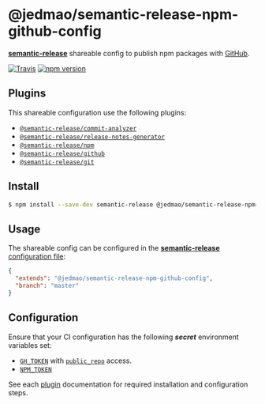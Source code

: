 # @jedmao/semantic-release-npm-github-config

[**semantic-release**](https://github.com/semantic-release/semantic-release) shareable config to publish npm packages with [GitHub](https://github.com).

[![Travis](https://img.shields.io/travis/com/jedmao/semantic-release-npm-github-config.svg?style=popout-square&logo=travis)](https://travis-ci.com/jedmao/semantic-release-npm-github-config)
[![npm version](https://img.shields.io/npm/v/@jedmao/semantic-release-npm-github-config/latest.svg?style=popout-square&logo=npm)](https://www.npmjs.com/package/@jedmao/semantic-release-npm-github-config)

## Plugins

This shareable configuration use the following plugins:

- [`@semantic-release/commit-analyzer`](https://github.com/semantic-release/commit-analyzer)
- [`@semantic-release/release-notes-generator`](https://github.com/semantic-release/release-notes-generator)
- [`@semantic-release/npm`](https://github.com/semantic-release/npm)
- [`@semantic-release/github`](https://github.com/semantic-release/github)
- [`@semantic-release/git`](https://github.com/semantic-release/git)

## Install

```bash
$ npm install --save-dev semantic-release @jedmao/semantic-release-npm-github-config
```

## Usage

The shareable config can be configured in the [**semantic-release** configuration file](https://github.com/semantic-release/semantic-release/blob/master/docs/usage/configuration.md#configuration):

```json
{
  "extends": "@jedmao/semantic-release-npm-github-config",
  "branch": "master"
}
```

## Configuration

Ensure that your CI configuration has the following **_secret_** environment variables set:
- [`GH_TOKEN`](https://github.com/settings/tokens) with [`public_repo`](https://developer.github.com/apps/building-oauth-apps/understanding-scopes-for-oauth-apps/#available-scopes) access.
- [`NPM_TOKEN`](https://docs.npmjs.com/cli/token)

See each [plugin](#plugins) documentation for required installation and configuration steps.
